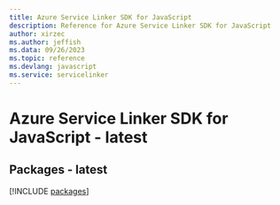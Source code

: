 ```yaml
---
title: Azure Service Linker SDK for JavaScript
description: Reference for Azure Service Linker SDK for JavaScript
author: xirzec
ms.author: jeffish
ms.data: 09/26/2023
ms.topic: reference
ms.devlang: javascript
ms.service: servicelinker
---
```

# Azure Service Linker SDK for JavaScript - latest
## Packages - latest
[!INCLUDE [packages](service-linker-index.md)]